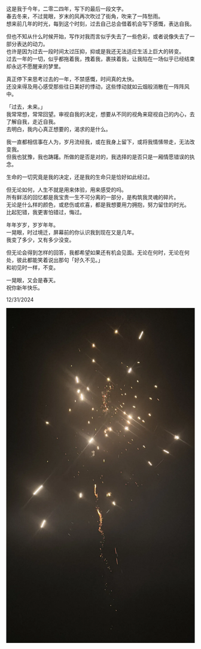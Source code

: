 这是我于今年，二零二四年，写下的最后一段文字。  
春去冬来，不过晃眼，岁末的风再次吹过了街角，吹来了一阵愁雨。  
想来前几年的时光，每到这个时刻，过去自己总会借着机会写下感慨，表达自我。  
  
但也不知从什么时候开始，写作对我而言似乎失去了一些色彩，或者说像失去了一部分表达的动力。  
也许是因为过去一段时间太过压抑，抑或是我还无法适应生活上巨大的转变。   
过去一年的一切，似乎都拖着我，拽着我，裹挟着我，让我陷在一场似乎已经结束却永远不愿醒来的梦里。

真正停下来思考过去的一年，不禁感慨，时间真的太快。  
还没来得及用心感受那些往日美好的悸动，这些悸动就如云烟般消散在一阵阵风中。



「过去，未来。」  
我常常想，常常回望。审视自我的决定，想要从不同的视角来窥视自己的内心，去了解自我，走近自我。  
去明白，我内心真正想要的，渴求的是什么。

我一直都相信事在人为，岁月流经我，或在我身上留下，或将我情愫带走，无法改变我。  
但我也犹豫，我也踌躇。所做的是否是对的，我选择的是否只是一厢情愿错误的执念。

生命的一切究竟是我的决定，还是我的生命只是恰好如此经过。

但无论如何，人生不就是用来体验，用来感受的吗。  
所有鲜活的回忆都是我宝贵一生不可分离的一部分，是构筑我灵魂的碎片。  
无论是什么样的颜色，或悲伤或欢喜，都是我想要用力拥抱，努力留住的时光。  
比起犯错，我更害怕错过，悔过。

年年岁岁，岁岁年年。  
一晃眼，时过境迁，屏幕前的你认识我到现在又是几年。  
我变了多少，又有多少没变。   

但无论会得到怎样的回答，我都希望如果还有机会见面。无论在何时，无论在何处，彼此都能笑着说出那句「好久不见。」  
和初见时一样，不变。

一晃眼，又会是春天。  
祝你新年快乐。

12/31/2024  

<img src="../images/感想/新年快乐.webp" alt="img 新年快乐。" width="700" title="新年快乐。">    